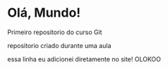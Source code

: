 # Olá, Mundo!
 Primeiro repositorio do curso Git

repositorio criado durante uma aula

essa linha eu adicionei diretamente no site! OLOKOO
